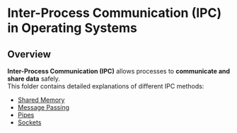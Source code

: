 # Inter-Process Communication (IPC) in Operating Systems

## Overview
**Inter-Process Communication (IPC)** allows processes to **communicate and share data** safely.  
This folder contains detailed explanations of different IPC methods:

- [Shared Memory](SharedMemory)
- [Message Passing](MessagePassing)
- [Pipes](Pipes)
- [Sockets](Sockets)
